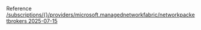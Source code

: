 Reference [/subscriptions/{}/providers/microsoft.managednetworkfabric/networkpacketbrokers 2025-07-15](/Resources/mgmt-plane/L3N1YnNjcmlwdGlvbnMve30vcHJvdmlkZXJzL21pY3Jvc29mdC5tYW5hZ2VkbmV0d29ya2ZhYnJpYy9uZXR3b3JrcGFja2V0YnJva2Vycw==/2025-07-15.xml)
